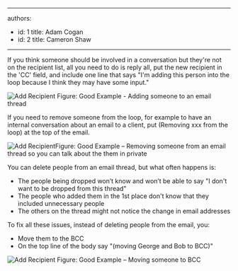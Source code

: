 

---
authors:
  - id: 1
    title: Adam Cogan
  - id: 2
    title: Cameron Shaw
---




<span class='intro'> If you think someone should be involved in a conversation but they're not on the recipient list, all you need to do is reply all, put the new recipient in the 'CC' field, and include one line that says &quot;I'm adding this person into the loop because I think they may have some input.&quot;
 </span>

<img class="ms-rteCustom-ImageArea" alt="Add Recipient" src="/Communication/RulesToBetterEmail/PublishingImages/AddRecipient.jpg" /> <span class="ms-rteCustom-FigureGood">Figure&#58;&#160;Good Example - Adding someone to an email thread</span>

<p>If you need to remove someone from the loop, for example to have an internal conversation about an email to a client, put (Removing xxx from the loop) at the top of the email.</p>

<img class="ms-rteCustom-ImageArea" alt="Add Recipient" src="/Communication/RulesToBetterEmail/PublishingImages/RemoveRecipient.jpg" />​
<span class="ms-rteCustom-FigureGood">Figure&#58; Good Example – Removing someone from an email thread so you can talk about the them&#160;in private</span>

<p>You can delete people from an email thread, but what often happens is&#58;</p>
<ul>
<li>The people being dropped won’t know and won’t be able to say &quot;I don't want to be dropped from this thread&quot;</li>
<li>The people who added them in the 1st place don't know that they included unnecessary people</li>
<li>The others on the thread might not notice the change in email addresses</li>
</ul>
<p>To fix all these issues, instead of deleting people from the email, you&#58;</p>
<ul>
<li>Move them to the BCC</li>
<li>On the top line of the body say &quot;(moving George and Bob to BCC)&quot;</li>
</ul>

<img class="ms-rteCustom-ImageArea" alt="Add Recipient" src="/Communication/RulesToBetterEmail/PublishingImages/move-bcc.jpg" /> <span class="ms-rteCustom-FigureNormal">Figure&#58; Good Example – Moving someone to BCC</span>



